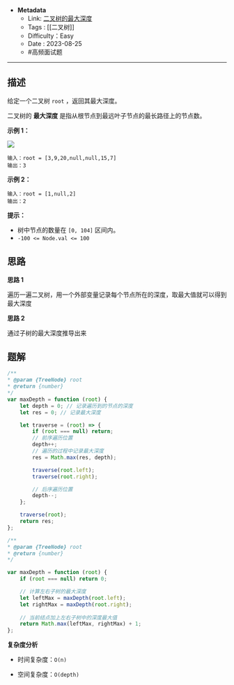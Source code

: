 - **Metadata**
	- Link: [二叉树的最大深度](https://leetcode.cn/problems/maximum-depth-of-binary-tree/description/ "https://leetcode.cn/problems/maximum-depth-of-binary-tree/description/")
	- Tags : [[二叉树]]
	- Difficulty：Easy
	- Date : 2023-08-25
	- #高频面试题
---

## 描述

给定一个二叉树 `root` ，返回其最大深度。

二叉树的 **最大深度** 是指从根节点到最远叶子节点的最长路径上的节点数。

**示例 1：**

![](https://assets.leetcode.com/uploads/2020/11/26/tmp-tree.jpg)

```
输入：root = [3,9,20,null,null,15,7]
输出：3
```

**示例 2：**

```
输入：root = [1,null,2]
输出：2
```

**提示：**

- 树中节点的数量在 `[0, 104]` 区间内。
- `-100 <= Node.val <= 100`

## 思路

**思路 1**

遍历一遍二叉树，用一个外部变量记录每个节点所在的深度，取最大值就可以得到最大深度

**思路 2**

通过子树的最大深度推导出来

## 题解

```js
/**
* @param {TreeNode} root
* @return {number}
*/
var maxDepth = function (root) {
    let depth = 0; // 记录遍历到的节点的深度
    let res = 0; // 记录最大深度

    let traverse = (root) => {
        if (root === null) return;
        // 前序遍历位置
        depth++;
        // 遍历的过程中记录最大深度
        res = Math.max(res, depth);

        traverse(root.left);
        traverse(root.right);

        // 后序遍历位置
        depth--;
    };

    traverse(root);
    return res;
};

```

```js
/**
* @param {TreeNode} root
* @return {number}
*/

var maxDepth = function (root) {
    if (root === null) return 0;

	// 计算左右子树的最大深度
    let leftMax = maxDepth(root.left);
    let rightMax = maxDepth(root.right);
    
	// 当前结点加上左右子树中的深度最大值
    return Math.max(leftMax, rightMax) + 1;
};
```

**复杂度分析**

- 时间复杂度：`O(n)`

- 空间复杂度：`O(depth)`
